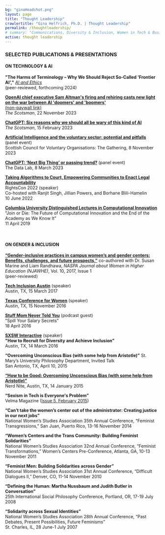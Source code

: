```yaml
---
bg: "ginaHeadshot.png"
layout: page
title: "Thought Leadership"
crawlertitle: "Gina Helfrich, Ph.D. | Thought Leadership"
permalink: /thoughtleadership/
# summary: "Communications, Diversity & Inclusion, Women in Tech & Business"
active: thought leadership
---
```

<h3>SELECTED PUBLICATIONS & PRESENTATIONS</h3>  
  
<h4>ON TECHNOLOGY & AI</h4>

**"The Harms of Terminology – Why We Should Reject So-Called 'Frontier AI',"** <em>[AI and Ethics](https://link.springer.com/journal/43681)</em>   
(peer-reviewed, forthcoming 2024)  

**[OpenAI chief executive Sam Altman's firing and rehiring casts new light on the war between AI 'doomers' and 'boomers'](https://www.scotsman.com/news/opinion/columnists/openai-chief-executive-sam-altmans-firing-and-rehiring-casts-new-light-on-the-war-between-ai-doomers-and-boomers-dr-gina-helfrich-4418584&?r=9134)**  
[(non-paywall link)](https://efi.ed.ac.uk/openai-chief-executives-firing-rehiring-casts-new-light-on-the-war-between-ai-doomers-boomers/)  
<em>The Scotsman</em>, 22 November 2023  

**[ChatGPT: Six reasons why we should all be wary of this kind of AI](https://www.scotsman.com/news/opinion/columnists/chatgpt-six-reasons-why-we-should-all-be-wary-of-this-kind-of-ai-dr-gina-helfrich-4026538)**  
<em>The Scotsman</em>, 15 February 2023  

**[Artificial Intelligence and the voluntary sector: potential and pitfalls](https://scvo.scot/the-gathering/events/a1v3z00000JIbvQAAT/artificial-intelligence-and-the-voluntary-sector-potential-and-pitfalls)** (panel event)  
Scottish Council for Voluntary Organisations: The Gathering, 8 November 2023  

**[ChatGPT: ‘Next Big Thing’ or passing trend?](https://www.youtube.com/watch?v=OJ2DXgAXnvw)** (panel event)  
The Data Lab, 8 March 2023  

**[Taking Algorithms to Court, Empowering Communities to Enact Legal Accountability](https://borhane.xyz/talk/acl-rightscon/)**  
RightsCon 2022 (speaker)  
Co-hosted with Ranjit Singh, Jillian Powers, and Borhane Blili-Hamelin  
10 June 2022  

**[Columbia University Distinguished Lectures in Computational Innovation](https://brown.columbia.edu/event/distinguished-lectures-in-computational-innovation-dr-gina-helfrich/)**  
"Join or Die: The Future of Computational Innovation and the End of the Academy as We Know It"  
11 April 2019
  
<br>  
<h4>ON GENDER & INCLUSION</h4>

**[“Gender-inclusive practices in campus women’s and gender centers: Benefits, challenges, and future prospects,”](https://doi-org.eux.idm.oclc.org/10.1080/19407882.2017.1280054)** co-authored with Dr. Susan Marine and Liam Randhawa, <em>NASPA Journal about Women in Higher Education (NJAWHE)</em>, Vol. 10, 2017, Issue 1  
(peer-reviewed)  
   
**[Tech Inclusion Austin](https://austin17.techinclusion.co/)** (speaker)  
Austin, TX, 15 March 2017  
  
**[Texas Conference for Women](https://www.txconferenceforwomen.org/)** (speaker)  
Austin, TX, 15 November 2016  
  
**[Stuff Mom Never Told You](https://omny.fm/shows/stuff-mom-never-told-you/smnty-classics-spill-your-salary-secrets)** (podcast guest)  
"Spill Your Salary Secrets"  
18 April 2016

**[SXSW Interactive](http://schedule.sxsw.com/2016/events/event_PP51520)** (speaker)  
**"How to Recruit for Diversity and Achieve Inclusion"**  
Austin, TX, 14 March 2016  

**“Overcoming Unconscious Bias (with some help from Aristotle)”** St. Mary’s University Philosophy Department, Invited Talk  
San Antonio, TX, April 10, 2015

**[“How to be Good: Overcoming Unconscious Bias (with some help from Aristotle)”](https://vimeo.com/116983511)**  
Nerd Nite, Austin, TX, 14 January 2015  

**“Sexism in Tech is Everyone's Problem”**  
Velma Magazine ([Issue 5, February 2015](http://issuu.com/velmamag/docs/velmamagissue5sex/19))

**“Can’t take the women’s center out of the administrator: Creating justice in our next jobs”**  
National Women’s Studies Association 35th Annual Conference, “Feminist Transgressions,” San Juan, Puerto Rico, 13-16 November 2014

**“Women’s Centers and the Trans Community: Building Feminist Solidarities”**  
National Women’s Studies Association 32nd Annual Conference, “Feminist Transformations,” Women’s Centers Pre-Conference, Atlanta, GA, 10-13 November 2011

**“Feminist Men: Building Solidarities across Gender”**  
National Women’s Studies Association 31st Annual Conference, “Difficult Dialogues II,” Denver, CO, 11-14 November 2010

**“Defining the Human: Martha Nussbaum and Judith Butler in Conversation”**  
    25th International Social Philosophy Conference, Portland, OR, 17-19 July 2008

**“Solidarity across Sexual Identities”**  
    National Women’s Studies Association 28th Annual Conference, “Past Debates, Present Possibilities, Future Feminisms”  
    St. Charles, IL, 28 June-1 July 2007
